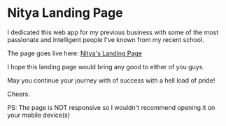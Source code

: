 # Nitya Landing Page

I dedicated this web app for my previous business with some of the most passionate and intelligent people I've known from my recent school.

The page goes live here: [Nitya's Landing Page](https://nitya-landing-page.netlify.app/)

I hope this landing page would bring any good to either of you guys.

May you continue your journey with of success with a hell load of pride!

Cheers.

PS: The page is NOT responsive so I wouldn't recommend opening it on your mobile device(s)
